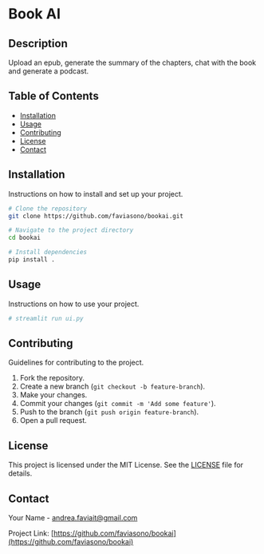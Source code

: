# Book AI 

## Description
Upload an epub, generate the summary of the chapters, chat with the book and generate a podcast.

## Table of Contents
- [Installation](#installation)
- [Usage](#usage)
- [Contributing](#contributing)
- [License](#license)
- [Contact](#contact)

## Installation
Instructions on how to install and set up your project.

```bash
# Clone the repository
git clone https://github.com/faviasono/bookai.git

# Navigate to the project directory
cd bookai

# Install dependencies
pip install .
```

## Usage
Instructions on how to use your project.

```bash
# streamlit run ui.py

```

## Contributing
Guidelines for contributing to the project.

1. Fork the repository.
2. Create a new branch (`git checkout -b feature-branch`).
3. Make your changes.
4. Commit your changes (`git commit -m 'Add some feature'`).
5. Push to the branch (`git push origin feature-branch`).
6. Open a pull request.

## License
This project is licensed under the MIT License. See the [LICENSE](LICENSE) file for details.

## Contact
Your Name - [andrea.faviait@gmail.com](mailto:andrea.faviait@gmail.com)

Project Link: [https://github.com/faviasono/bookai](https://github.com/faviasono/bookai)
